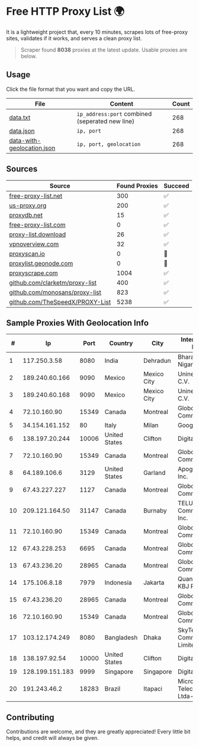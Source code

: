 
# Free HTTP Proxy List 🌍

It is a lightweight project that, every 10 minutes, scrapes lots of free-proxy sites, validates if it works, and serves a clean proxy list.


> Scraper found **8038** proxies at the latest update. Usable proxies are below.

## Usage

Click the file format that you want and copy the URL.


|File|Content|Count|
|----|-------|-----|
|[data.txt](https://raw.githubusercontent.com/themiralay/Proxy-List-World/master/data.txt)|`ip_address:port` combined (seperated new line)|268|
|[data.json](https://raw.githubusercontent.com/themiralay/Proxy-List-World/master/data.json)|`ip, port`|268|
|[data-with-geolocation.json](https://raw.githubusercontent.com/themiralay/Proxy-List-World/master/data-with-geolocation.json)|`ip, port, geolocation`|268|

## Sources

|Source|Found Proxies|Succeed|
|------|-------------|-------|
|[free-proxy-list.net](https://free-proxy-list.net)|300|✅|
|[us-proxy.org](https://www.us-proxy.org)|200|✅|
|[proxydb.net](http://proxydb.net)|15|✅|
|[free-proxy-list.com](https://free-proxy-list.com/?page=&port=&type%5B%5D=http&type%5B%5D=https&up_time=0&search=Search)|0|✅|
|[proxy-list.download](https://www.proxy-list.download/HTTP)|26|✅|
|[vpnoverview.com](https://vpnoverview.com/privacy/anonymous-browsing/free-proxy-servers)|32|✅|
|[proxyscan.io](https://www.proxyscan.io)|0|🚫|
|[proxylist.geonode.com](https://proxylist.geonode.com/api/proxy-list?limit=300&page=1&sort_by=lastChecked&sort_type=desc&protocols=http,https)|0|🚫|
|[proxyscrape.com](https://api.proxyscrape.com/v2/?request=displayproxies&protocol=http&timeout=10000&country=all&ssl=all&anonymity=all)|1004|✅|
|[github.com/clarketm/proxy-list](https://raw.githubusercontent.com/clarketm/proxy-list/master/proxy-list-raw.txt)|400|✅|
|[github.com/monosans/proxy-list](https://raw.githubusercontent.com/monosans/proxy-list/main/proxies/http.txt)|823|✅|
|[github.com/TheSpeedX/PROXY-List](https://raw.githubusercontent.com/TheSpeedX/PROXY-List/master/http.txt)|5238|✅|


## Sample Proxies With Geolocation Info

|#|Ip|Port|Country|City|Internet Service Provider|
|-|--|----|-------|----|-------------------------|
|1|117.250.3.58|8080|India|Dehradun|Bharat Sanchar Nigam Ltd|
|2|189.240.60.166|9090|Mexico|Mexico City|Uninet S.A. de C.V.|
|3|189.240.60.168|9090|Mexico|Mexico City|Uninet S.A. de C.V.|
|4|72.10.160.90|15349|Canada|Montreal|GloboTech Communications|
|5|34.154.161.152|80|Italy|Milan|Google LLC|
|6|138.197.20.244|10006|United States|Clifton|DigitalOcean, LLC|
|7|72.10.160.90|15349|Canada|Montreal|GloboTech Communications|
|8|64.189.106.6|3129|United States|Garland|Apogee Telecom Inc.|
|9|67.43.227.227|1127|Canada|Montreal|GloboTech Communications|
|10|209.121.164.50|31147|Canada|Burnaby|TELUS Communications Inc.|
|11|72.10.160.90|15349|Canada|Montreal|GloboTech Communications|
|12|67.43.228.253|6695|Canada|Montreal|GloboTech Communications|
|13|67.43.236.20|28965|Canada|Montreal|GloboTech Communications|
|14|175.106.8.18|7979|Indonesia|Jakarta|Quantum Dist POP KBJ PS-SH|
|15|67.43.236.20|28965|Canada|Montreal|GloboTech Communications|
|16|72.10.160.90|15349|Canada|Montreal|GloboTech Communications|
|17|103.12.174.249|8080|Bangladesh|Dhaka|SkyTel Communications Limited|
|18|138.197.92.54|10000|United States|Clifton|DigitalOcean, LLC|
|19|128.199.151.183|9999|Singapore|Singapore|DigitalOcean, LLC|
|20|191.243.46.2|18283|Brazil|Itapaci|Microturbo Telecomunicacoes Ltda-me|



## Contributing

Contributions are welcome, and they are greatly appreciated! Every
little bit helps, and credit will always be given.

